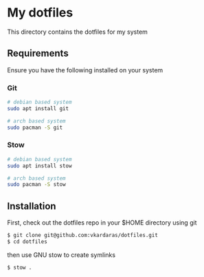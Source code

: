 # My dotfiles

This directory contains the dotfiles for my system

## Requirements

Ensure you have the following installed on your system

### Git

```bash
# debian based system
sudo apt install git

# arch based system
sudo pacman -S git
```

### Stow

```bash
# debian based system
sudo apt install stow

# arch based system
sudo pacman -S stow
```

## Installation

First, check out the dotfiles repo in your $HOME directory using git

```bash
$ git clone git@github.com:vkardaras/dotfiles.git
$ cd dotfiles
```

then use GNU stow to create symlinks

```bash
$ stow .
```
